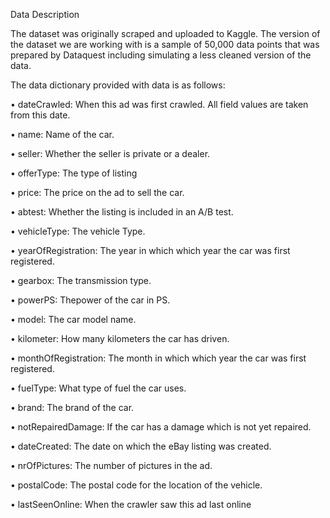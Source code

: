Data Description

The dataset was originally scraped and uploaded to Kaggle. The version of the dataset we are working with is a sample of 50,000 data points that was prepared by Dataquest including simulating a less cleaned version of  the data.

The data dictionary provided with data is as follows:

•	dateCrawled: When this ad was first crawled. All field values are taken from this date.

•	name: Name of the car.

•	seller: Whether the seller is private or a dealer.

•	offerType: The type of listing

•	price: The price on the ad to sell the car.

•	abtest: Whether the listing is included in an A/B test.

•	vehicleType: The vehicle Type.

•	yearOfRegistration: The year in which which year the car was first registered.

•	gearbox: The transmission type.

•	powerPS: Thepower of the car in PS.

•	model: The car model name.

•	kilometer: How many kilometers the car has driven.

•	monthOfRegistration: The month in which which year the car was first registered.

•	fuelType: What type of fuel the car uses.

•	brand: The brand of the car.

•	notRepairedDamage: If the car has a damage which is not yet repaired.

•	dateCreated: The date on which the eBay listing was created.

•	nrOfPictures: The number of pictures in the ad.

•	postalCode: The postal code for the location of the vehicle.

•	lastSeenOnline: When the crawler saw this ad last online
